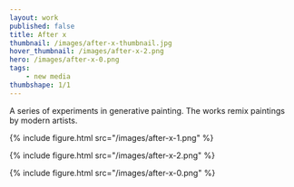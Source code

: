 ```yaml
---
layout: work
published: false
title: After x
thumbnail: /images/after-x-thumbnail.jpg
hover_thumbnail: /images/after-x-2.png
hero: /images/after-x-0.png
tags:
    - new media
thumbshape: 1/1
---
```


A series of experiments in generative painting. The works remix paintings by modern artists.

{% include figure.html src="/images/after-x-1.png" %}

{% include figure.html src="/images/after-x-2.png" %}

{% include figure.html src="/images/after-x-0.png" %}
